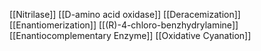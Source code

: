 [[Nitrilase]]
[[D-amino acid oxidase]]
[[Deracemization]]
[[Enantiomerization]]
[[(R)-4-chloro-benzhydrylamine]]
[[Enantiocomplementary Enzyme]]
[[Oxidative Cyanation]]
